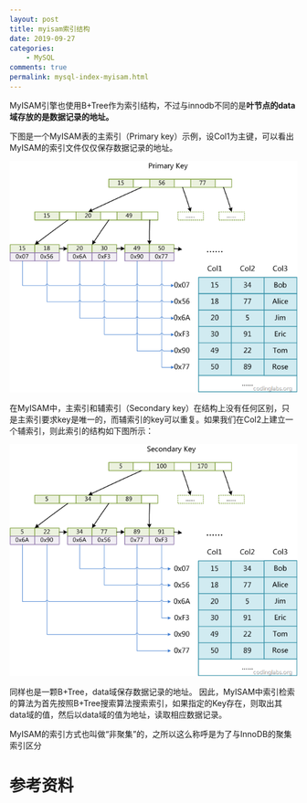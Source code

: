 ```yaml
---
layout: post
title: myisam索引结构
date: 2019-09-27
categories:
    - MySQL
comments: true
permalink: mysql-index-myisam.html
---
```


MyISAM引擎也使用B+Tree作为索引结构，不过与innodb不同的是**叶节点的data域存放的是数据记录的地址。**

下图是一个MyISAM表的主索引（Primary key）示例，设Col1为主键，可以看出MyISAM的索引文件仅仅保存数据记录的地址。

![](/assets/images/posts/mysql-index/mysql-index-7.png)

在MyISAM中，主索引和辅索引（Secondary key）在结构上没有任何区别，只是主索引要求key是唯一的，而辅索引的key可以重复。如果我们在Col2上建立一个辅索引，则此索引的结构如下图所示：

![](/assets/images/posts/mysql-index/mysql-index-8.png)

同样也是一颗B+Tree，data域保存数据记录的地址。
因此，MyISAM中索引检索的算法为首先按照B+Tree搜索算法搜索索引，如果指定的Key存在，则取出其data域的值，然后以data域的值为地址，读取相应数据记录。

MyISAM的索引方式也叫做“非聚集”的，之所以这么称呼是为了与InnoDB的聚集索引区分


# 参考资料

